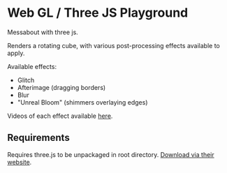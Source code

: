 # Web GL / Three JS Playground

Messabout with three js.

Renders a rotating cube, with various post-processing effects available to apply.

Available effects:
* Glitch
* Afterimage (dragging borders)
* Blur
* "Unreal Bloom" (shimmers overlaying edges)

Videos of each effect available [here](https://www.youtube.com/playlist?list=PLpgc1kcgThquB2a4F-KVVlJ3_IrFiF-m3).

## Requirements

Requires three.js to be unpackaged in root directory. [Download via their website](https://github.com/mrdoob/three.js/archive/master.zip).
